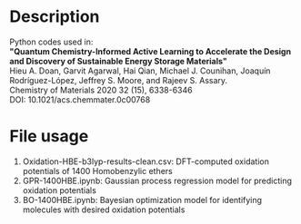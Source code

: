 # Description
Python codes used in:\
**"Quantum Chemistry-Informed Active Learning to Accelerate the Design and Discovery of Sustainable Energy Storage Materials"**\
Hieu A. Doan, Garvit Agarwal, Hai Qian, Michael J. Counihan, Joaquín Rodríguez-López, Jeffrey S. Moore, and Rajeev S. Assary.\
Chemistry of Materials 2020 32 (15), 6338-6346\
DOI: 10.1021/acs.chemmater.0c00768
# File usage
1. Oxidation-HBE-b3lyp-results-clean.csv: DFT-computed oxidation potentials of 1400 Homobenzylic ethers
2. GPR-1400HBE.ipynb: Gaussian process regression model for predicting oxidation potentials
3. BO-1400HBE.ipynb: Bayesian optimization model for identifying molecules with desired oxidation potentials
